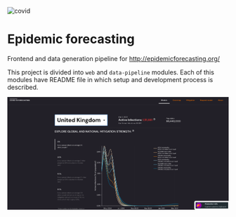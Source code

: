 ![covid](https://github.com/epidemics/covid/workflows/covid/badge.svg)

# Epidemic forecasting 

Frontend and data generation pipeline for http://epidemicforecasting.org/

This project is divided into `web` and `data-pipeline` modules. 
Each of this modules have README file in which setup and development process is described.

![Screenshot of local app](./web/covid_local_app.png)

